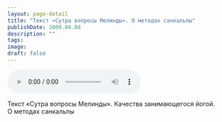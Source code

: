 ```yaml
---
layout: page-detail
title: "Текст «Сутра вопросы Мелинды». О методах санкальпы"
publishDate: 2009.04.08
description: ""
tags:
image:
draft: false
---
```


<audio title="2009.04.08 - Текст «Сутра вопросы Мелинды». О методах санкальпы.mp3" src="/upload/iblock/32c/32cdf56490c626e5fc182876b79c087f.mp3" controls=""></audio>

 Текст «Сутра вопросы Мелинды». Качества занимающегося йогой.   
 О методах санкальпы   

  
